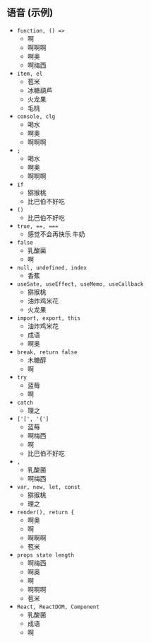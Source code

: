 ## 语音 (示例)

- `function, () =>`
  - 啊
  - 啊啊啊
  - 啊奥
  - 啊梅西
- `item, el`
  - 苞米
  - 冰糖葫芦
  - 火龙果
  - 毛桃
- `console, clg`
  - 喝水
  - 啊奥
  - 啊啊啊
- `;`
  - 喝水
  - 啊奥
  - 啊啊啊
- `if`
  - 猕猴桃
  - 比巴伯不好吃
- `()`
  - 比巴伯不好吃
- `true, ==, ===`
  - 感觉不会再快乐 牛奶
- `false`
  - 乳酸菌
  - 啊
- `null, undefined, index`
  - 香蕉
- `useSate, useEffect, useMemo, useCallback`
  - 猕猴桃
  - 油炸鸡米花
  - 火龙果
- `import, export, this`
  - 油炸鸡米花
  - 成语
  - 啊奥
- `break, return false`
  - 木糖醇
  - 啊
- `try`
  - 蓝莓
  - 啊
- `catch`
  - 理之
- `['[', '{']`
  - 蓝莓
  - 啊梅西
  - 啊
  - 比巴伯不好吃
- `,`
  - 乳酸菌
  - 啊梅西
- `var, new, let, const`
  - 猕猴桃
  - 理之
- `render(), return {`
  - 啊奥
  - 啊
  - 啊啊啊
  - 苞米
- `props state length`
  - 啊梅西
  - 啊奥
  - 啊
  - 啊啊啊
  - 苞米
- `React, ReactDOM, Component`
  - 乳酸菌
  - 成语
  - 啊
